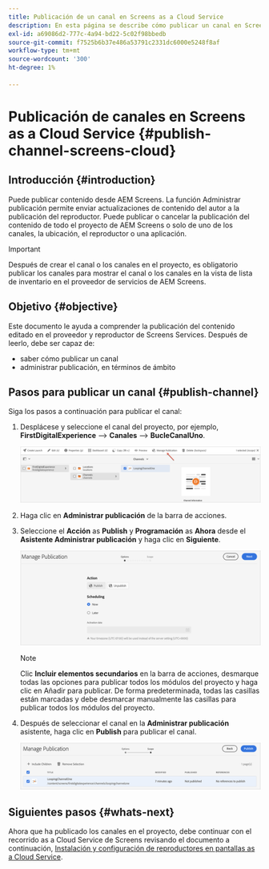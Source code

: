 ```yaml
---
title: Publicación de un canal en Screens as a Cloud Service
description: En esta página se describe cómo publicar un canal en Screens as a Cloud Service.
exl-id: a69086d2-777c-4a94-bd22-5c02f98bbedb
source-git-commit: f7525b6b37e486a53791c2331dc6000e5248f8af
workflow-type: tm+mt
source-wordcount: '300'
ht-degree: 1%

---
```


# Publicación de canales en Screens as a Cloud Service {#publish-channel-screens-cloud}

## Introducción {#introduction}

Puede publicar contenido desde AEM Screens. La función Administrar publicación permite enviar actualizaciones de contenido del autor a la publicación del reproductor. Puede publicar o cancelar la publicación del contenido de todo el proyecto de AEM Screens o solo de uno de los canales, la ubicación, el reproductor o una aplicación.

>[!IMPORTANT]
>Después de crear el canal o los canales en el proyecto, es obligatorio publicar los canales para mostrar el canal o los canales en la vista de lista de inventario en el proveedor de servicios de AEM Screens.

## Objetivo {#objective}

Este documento le ayuda a comprender la publicación del contenido editado en el proveedor y reproductor de Screens Services. Después de leerlo, debe ser capaz de:

* saber cómo publicar un canal
* administrar publicación, en términos de ámbito

## Pasos para publicar un canal {#publish-channel}

Siga los pasos a continuación para publicar el canal:

1. Desplácese y seleccione el canal del proyecto, por ejemplo, **FirstDigitalExperience** —> **Canales** —> **BucleCanalUno**.

   ![](/help/screens-cloud/assets/create-content/managepub-1.png)

1. Haga clic en **Administrar publicación** de la barra de acciones.

1. Seleccione el **Acción** as **Publish** y **Programación** as **Ahora** desde el **Asistente Administrar publicación** y haga clic en **Siguiente**.

   ![](/help/screens-cloud/assets/create-content/managepub-2.png)

   >[!NOTE]
   >Clic **Incluir elementos secundarios** en la barra de acciones, desmarque todas las opciones para publicar todos los módulos del proyecto y haga clic en Añadir para publicar. De forma predeterminada, todas las casillas están marcadas y debe desmarcar manualmente las casillas para publicar todos los módulos del proyecto.

1. Después de seleccionar el canal en la **Administrar publicación** asistente, haga clic en **Publish** para publicar el canal.

   ![](/help/screens-cloud/assets/create-content/managepub-3.png)


## Siguientes pasos {#whats-next}

Ahora que ha publicado los canales en el proyecto, debe continuar con el recorrido as a Cloud Service de Screens revisando el documento a continuación, [Instalación y configuración de reproductores en pantallas as a Cloud Service](/help/screens-cloud/managing-players-registration/installing-screens-cloud-player.md).

